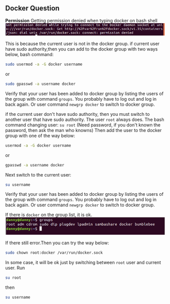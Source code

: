 ## Docker Question

**Permission**
Getting permission denied when typing docker on bash shell 
![](./assets/docker-permission.png)

This is because the current user is not in the docker group.
if current user have sudo authority,then you can add to the docker group with two ways below, bash command: 
```bash
sudo usermod -a -G docker username
```
or 
```bash
sudo gpasswd -a username docker
```

Verify that your user has been added to docker group by listing the users of the group with command `groups`. You probably have to log out and log in back again. Or user command `newgrp docker` to switch to docker group.

if the current user don't have sudo authority, then you must switch to another user that have sudo authority. The user `root` always does. 
The bash command changing user:
`su root` (Need password, if you don't known the password, then ask the man who knowns)
Then add the user to the docker group with one of the way below: 
```bash
usermod -a -G docker username
```
or 
```bash
gpasswd -a username docker
```

Next switch to the current user: 
```bash
su username
```

Verify that your user has been added to docker group by listing the users of the group with command `groups`. You probably have to log out and log in back again. Or user command `newgrp docker` to switch to docker group.

If there is `docker` on the group list, it is ok. 
![](./assets/groups.png)

If there still error.Then you can try the way below: 
```bash
sudo chown root:docker /var/run/docker.sock
```

In some case, it will be ok just by switching between `root` user and current user.
Run 
```bash
su root
```
then 
```bash
su username
```
 
